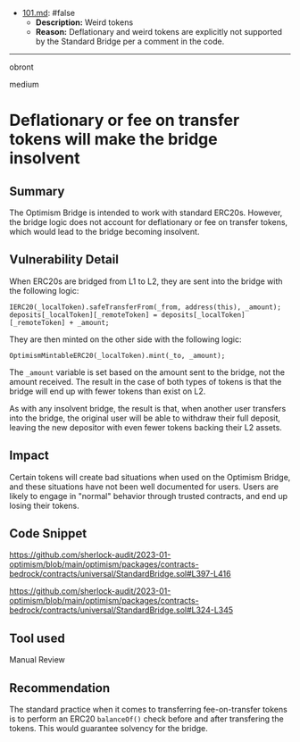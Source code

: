 
- [101.md](0-system-findings/1-processed/101.md): #false
  - **Description:** Weird tokens
  - **Reason:** Deflationary and weird tokens are explicitly not supported by the Standard Bridge per a comment in the code.

---

obront

medium

# Deflationary or fee on transfer tokens will make the bridge insolvent

## Summary

The Optimism Bridge is intended to work with standard ERC20s. However, the bridge logic does not account for deflationary or fee on transfer tokens, which would lead to the bridge becoming insolvent. 

## Vulnerability Detail

When ERC20s are bridged from L1 to L2, they are sent into the bridge with the following logic:
```solidity
IERC20(_localToken).safeTransferFrom(_from, address(this), _amount);
deposits[_localToken][_remoteToken] = deposits[_localToken][_remoteToken] + _amount;
```
They are then minted on the other side with the following logic:
```solidity
OptimismMintableERC20(_localToken).mint(_to, _amount);
```
The `_amount` variable is set based on the amount sent to the bridge, not the amount received. The result in the case of both types of tokens is that the bridge will end up with fewer tokens than exist on L2.

As with any insolvent bridge, the result is that, when another user transfers into the bridge, the original user will be able to withdraw their full deposit, leaving the new depositor with even fewer tokens backing their L2 assets.

## Impact

Certain tokens will create bad situations when used on the Optimism Bridge, and these situations have not been well documented for users. Users are likely to engage in "normal" behavior through trusted contracts, and end up losing their tokens.

## Code Snippet

https://github.com/sherlock-audit/2023-01-optimism/blob/main/optimism/packages/contracts-bedrock/contracts/universal/StandardBridge.sol#L397-L416

https://github.com/sherlock-audit/2023-01-optimism/blob/main/optimism/packages/contracts-bedrock/contracts/universal/StandardBridge.sol#L324-L345

## Tool used

Manual Review

## Recommendation 

The standard practice when it comes to transferring fee-on-transfer tokens is to perform an ERC20 `balanceOf()` check before and after transfering the tokens. This would guarantee solvency for the bridge.

